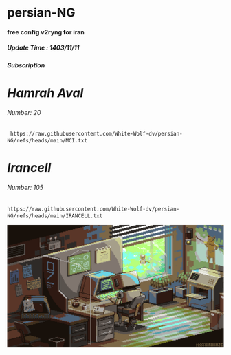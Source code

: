 # persian-NG

#### free config v2ryng for iran


<h5>Update Time : 1403/11/11</h5>

##### Subscription

  # *****Hamrah Aval*****

<h6>Number: 20 </h6>

     https://raw.githubusercontent.com/White-Wolf-dv/persian-NG/refs/heads/main/MCI.txt

# *****Irancell*****

<h6>Number: 105 </h6>

    https://raw.githubusercontent.com/White-Wolf-dv/persian-NG/refs/heads/main/IRANCELL.txt

<p align="center">
<img  src="https://github.com/White-Wolf-dv/White-Wolf-dv/blob/main/14.gif">
</p>
